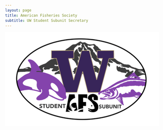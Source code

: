 ```yaml
---
layout: page
title: American Fisheries Society
subtitle: UW Student Subunit Secretary
---
```



![](/assets/img/uwafs.png)

